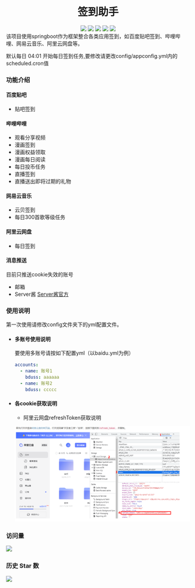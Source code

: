 <div align="center">
<h1 align="center">签到助手</h1>
<img src="https://img.shields.io/github/issues/CMTcode/sign-in-assistant?color=green?style=flat-square&logo=github">
<img src="https://img.shields.io/github/stars/CMTcode/sign-in-assistant?color=yellow?style=flat-square&logo=github">
<img src="https://img.shields.io/github/forks/CMTcode/sign-in-assistant?color=orange?style=flat-square&logo=github">
<img src="https://img.shields.io/github/license/CMTcode/sign-in-assistant?color=ff69b4">
<img src="https://img.shields.io/github/languages/code-size/CMTcode/sign-in-assistant?color=blueviolet">
</div>
该项目使用springboot作为框架整合各类应用签到，如百度贴吧签到、哔哩哔哩、网易云音乐、阿里云网盘等。

默认每日 04:01 开始每日签到任务,要修改请更改config/appconfig.yml内的scheduled.cron值

### 功能介绍

#### 百度贴吧

- 贴吧签到

#### 哔哩哔哩

- 观看分享视频
- 漫画签到
- 漫画权益领取
- 漫画每日阅读
- 每日投币任务
- 直播签到
- 直播送出即将过期的礼物

#### 网易云音乐

- 云贝签到
- 每日300首歌等级任务

#### 阿里云网盘

- 每日签到

#### 消息推送

 目前只推送cookie失效的账号

- 邮箱
- Server酱 [Server酱官方](https://sct.ftqq.com/)

### 使用说明

第一次使用请修改config文件夹下的yml配置文件。

- #### 多账号使用说明

  要使用多账号请按如下配置yml（以baidu.yml为例）

  ```yml
  accounts:
    - name: 账号1
      bduss: aaaaaa
    - name: 账号2
      bduss: ccccc
  ```


- #### 各cookie获取说明

  - 阿里云网盘refreshToken获取说明

  ![](config/阿里云网盘refreshToken.png)

### 访问量

![](http://profile-counter.glitch.me/CMTcode/count.svg)

### 历史 Star 数

![](https://starchart.cc/CMTcode/sign-in-assistant.svg)

